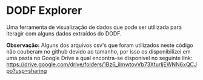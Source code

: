 # DODF Explorer

Uma ferramenta de visualização de dados que pode ser utilizada para iteragir com alguns dados extraídos do DODF.

**Observação:** Alguns dos arquivos csv's que foram utilizados neste código não couberam no github devido ao tamanho, por isso os disponibilizei em uma pasta no Google Drive a qual encontra-se disponível no seguinte link: https://drive.google.com/drive/folders/1Bz6_ilmwtovVb73XturljEWNN6xQCJpo?usp=sharing 

